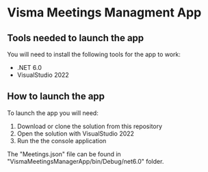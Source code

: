 # Visma Meetings Managment App

## Tools needed to launch the app

You will need to install the following tools for the app to work:
* .NET 6.0
* VisualStudio 2022

## How to launch the app

To launch the app you will need:
1. Download or clone the solution from this repository
2. Open the solution with VisualStudio 2022
3. Run the the console application

The "Meetings.json" file can be found in "VismaMeetingsManagerApp/bin/Debug/net6.0" folder.
